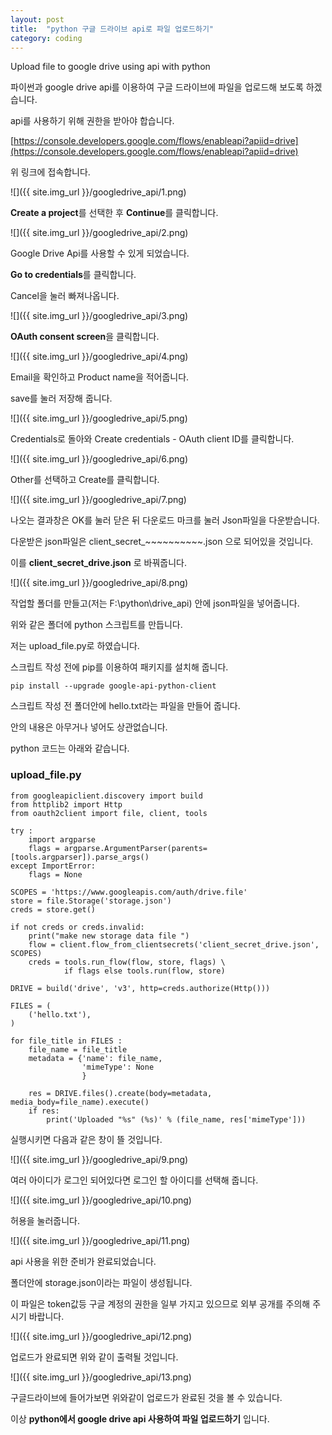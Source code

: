 ```yaml
---
layout: post
title:  "python 구글 드라이브 api로 파일 업로드하기"
category: coding
---
```


Upload file to google drive using api with python

파이썬과 google drive api를 이용하여 구글 드라이브에 파일을 업로드해 보도록 하겠습니다.

api를 사용하기 위해 권한을 받아야 합습니다.

[https://console.developers.google.com/flows/enableapi?apiid=drive](https://console.developers.google.com/flows/enableapi?apiid=drive)

위 링크에 접속합니다.

![]({{ site.img_url }}/googledrive_api/1.png)

**Create a project**를 선택한 후 **Continue**를 클릭합니다.

![]({{ site.img_url }}/googledrive_api/2.png)

Google Drive Api를 사용할 수 있게 되었습니다.

**Go to credentials**를 클릭합니다.

Cancel을 눌러 빠져나옵니다.

![]({{ site.img_url }}/googledrive_api/3.png)

**OAuth consent screen**을 클릭합니다.

![]({{ site.img_url }}/googledrive_api/4.png)

Email을 확인하고 Product name을 적어줍니다.

save를 눌러 저장해 줍니다.

![]({{ site.img_url }}/googledrive_api/5.png)

Credentials로 돌아와 Create credentials - OAuth client ID를 클릭합니다.

![]({{ site.img_url }}/googledrive_api/6.png)

Other를 선택하고 Create를 클릭합니다.

![]({{ site.img_url }}/googledrive_api/7.png)

나오는 결과창은 OK를 눌러 닫은 뒤 다운로드 마크를 눌러 Json파일을 다운받습니다.

다운받은 json파일은 client_secret_~~~~~~~~~~.json 으로 되어있을 것입니다.

이를 **client_secret_drive.json** 로 바꿔줍니다.

![]({{ site.img_url }}/googledrive_api/8.png)

작업할 폴더를 만들고(저는 F:\python\drive_api) 안에 json파일을 넣어줍니다.

위와 같은 폴더에 python 스크립트를 만듭니다.

저는 upload_file.py로 하였습니다.

스크립트 작성 전에 pip를 이용하여 패키지를 설치해 줍니다.

~~~
pip install --upgrade google-api-python-client
~~~

스크립트 작성 전 폴더안에 hello.txt라는 파일을 만들어 줍니다.

안의 내용은 아무거나 넣어도 상관없습니다.

python 코드는 아래와 같습니다.

### upload_file.py
~~~
from googleapiclient.discovery import build
from httplib2 import Http
from oauth2client import file, client, tools

try :
    import argparse
    flags = argparse.ArgumentParser(parents=[tools.argparser]).parse_args()
except ImportError:
    flags = None

SCOPES = 'https://www.googleapis.com/auth/drive.file'
store = file.Storage('storage.json')
creds = store.get()

if not creds or creds.invalid:
    print("make new storage data file ")
    flow = client.flow_from_clientsecrets('client_secret_drive.json', SCOPES)
    creds = tools.run_flow(flow, store, flags) \
            if flags else tools.run(flow, store)

DRIVE = build('drive', 'v3', http=creds.authorize(Http()))

FILES = (
    ('hello.txt'),
)

for file_title in FILES :
    file_name = file_title
    metadata = {'name': file_name,
                'mimeType': None
                }

    res = DRIVE.files().create(body=metadata, media_body=file_name).execute()
    if res:
        print('Uploaded "%s" (%s)' % (file_name, res['mimeType']))
~~~

실행시키면 다음과 같은 창이 뜰 것입니다.

![]({{ site.img_url }}/googledrive_api/9.png)

여러 아이디가 로그인 되어있다면 로그인 할 아이디를 선택해 줍니다.

![]({{ site.img_url }}/googledrive_api/10.png)

허용을 눌러줍니다.

![]({{ site.img_url }}/googledrive_api/11.png)

api 사용을 위한 준비가 완료되었습니다.

폴더안에 storage.json이라는 파일이 생성됩니다.

이 파일은 token값등 구글 계정의 권한을 일부 가지고 있으므로 외부 공개를 주의해 주시기 바랍니다.

![]({{ site.img_url }}/googledrive_api/12.png)

업로드가 완료되면 위와 같이 출력될 것입니다.

![]({{ site.img_url }}/googledrive_api/13.png)

구글드라이브에 들어가보면 위와같이 업로드가 완료된 것을 볼 수 있습니다.

이상 **python에서 google drive api 사용하여 파일 업로드하기** 입니다.


